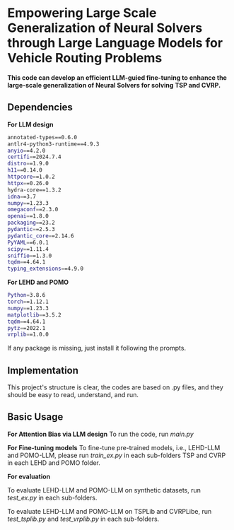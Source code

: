 # Empowering Large Scale Generalization of Neural Solvers through Large Language Models for Vehicle Routing Problems

**This code can develop an efficient LLM-guied fine-tuning to enhance the large-scale generalization of Neural Solvers for solving TSP and CVRP.** 

## Dependencies

**For LLM design**
```bash
annotated-types==0.6.0
antlr4-python3-runtime==4.9.3
anyio==4.2.0
certifi==2024.7.4
distro==1.9.0
h11==0.14.0
httpcore==1.0.2
httpx==0.26.0
hydra-core==1.3.2
idna==3.7
numpy==1.23.3
omegaconf==2.3.0
openai==1.8.0
packaging==23.2
pydantic==2.5.3
pydantic_core==2.14.6
PyYAML==6.0.1
scipy==1.11.4
sniffio==1.3.0
tqdm==4.64.1
typing_extensions==4.9.0
```

**For LEHD and POMO**
```bash
Python=3.8.6
torch==1.12.1
numpy==1.23.3
matplotlib==3.5.2
tqdm==4.64.1
pytz==2022.1
vrplib==1.0.0
```

If any package is missing, just install it following the prompts.


## Implementation

This project's structure is clear, the codes are based on .py files, and they should be easy to read, understand, and run.

## Basic Usage

**For Attention Bias via LLM design**
To run the code, run *main.py*

**For Fine-tuning models**
To fine-tune pre-trained models, i.e., LEHD-LLM and POMO-LLM, please run *train_ex.py* in each sub-folders TSP and CVRP in each LEHD and POMO folder.

**For evaluation**

To evaluate LEHD-LLM and POMO-LLM on synthetic datasets, run *test_ex.py* in each sub-folders.

To evaluate LEHD-LLM and POMO-LLM on TSPLib and CVRPLibe, run *test_tsplib.py* and *test_vrplib.py* in each sub-folders.

